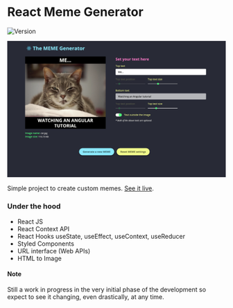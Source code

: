 # React Meme Generator

![Version](https://img.shields.io/badge/version-1.0.0-success)

![App Screen](./src/assets/app-screenshot.png)

Simple project to create custom memes. [See it live](https://pd-meme-generator.netlify.app/).

### Under the hood

- React JS
- React Context API
- React Hooks useState, useEffect, useContext, useReducer
- Styled Components
- URL interface (Web APIs)
- HTML to Image

#### Note
Still a work in progress in the very initial phase of the development so expect to see it changing, even drastically, at any time.
